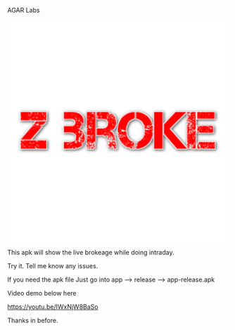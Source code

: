 AGAR Labs

![alt text](https://github.com/prakash50160/Z_broke/blob/master/app/src/main/ic_launcher-playstore.png?raw=true)

This apk will show the live brokeage while doing intraday.

Try it. Tell me know any issues.

If you need the apk file Just go into app --> release --> app-release.apk

Video demo below here

https://youtu.be/IWxNjW8BaSo

Thanks in before.

